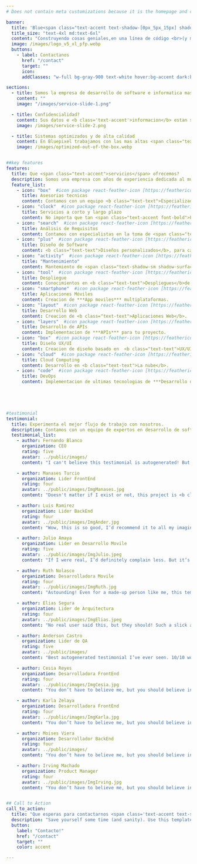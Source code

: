```yaml
---
# Does not contain meta customizations because it is the homepage and config is already set in the config file

banner:
  title: 'Blue<span class="text-accent text-shadow-[0px_5px_15px] shadow-accent/10">pixel</span> Team <span class="text-secondary"> Software Development</span>'
  title_size: "text-4xl md:text-6xl"
  content: "Construyendo cosas geniales,en una línea de código <br>(y muchisimo ☕) a la vez. ¿Tienes preguntas?"  
  image: /images/logo_v5_xl_pfp.webp
  buttons:
    - label: Contactanos
      href: "/contact"
      target: ""
      icon: 
      addClasses: "w-full bg-gray-900 text-white hover:bg-accent dark:border-white/10 dark:border"

sections:
  - title: Somos la empresa de desarrollo de software e informatica mas avanzada.
    content: ""
    image: "/images/service-slide-1.png"

  - title: Confidencialidad?
    content: Sus datos e <b class='text-accent'>informacion</b> estan seguros dentro de nuestra empresa.<br/>Si no estas familiarizado con el<span class="text-accent font-bold"> desarrollo de software</span>, que esperas para contactarnos.
    image: /images/service-slide-2.png

  - title: Sistemas optimizados y de alta calidad
    content: En Bluepixel trabajamos con las mas altas <span class="text-accent font-bold">Tecnologias</span> de la actualidad como, <span class="text-[#38bdf8] font-bold">Tailwind</span> & <span class="text-[#e41c81] font-bold">Angular</span> para ofrecerte lo mejor de lo mejor, de manera <b class='text-accent'>eficaz y rapida</b> Que esperas para comenzar con nosotros<br/> Contactanos!.
    image: /images/optimized-out-of-the-box.webp


##key features
features:
  title: Que <span class="text-accent">servicios</span> ofrecemos?
  description: Somos una empresa con años de experiencia dedicada al mundo de la programacion y desarrollo de sitios web, acontinuacion vera una lista de nuestros servicios.
  feature_list:
    - icon: "box"  #icon package react-feather-icon [https://feathericons.com/]
      title: Asesorias tecnicas
      content: Contamos con un equipo <b class="text-text">Especializado</b> para brindarle asesoria de los que mas necesite.
    - icon: "clock"  #icon package react-feather-icon [https://feathericons.com/]
      title: Servicios a corto y largo plazo
      content: No importa que tan <span class="text-accent font-bold">Pequeño</span> o, <span class="text-[#38bdf8] font-bold">Grande</span> sea su <span class="text-[#e41c81] font-bold">Proyecto</span>
    - icon: "search"  #icon package react-feather-icon [https://feathericons.com/]
      title: Análisis de Requisitos
      content: Contamos con especialistas en la toma de <span class="text-white font-bold">Requerimientos</span>.
    - icon: "plus"  #icon package react-feather-icon [https://feathericons.com/]
      title: Diseño de Software
      content: <b class="text-text">Diseños personalizados</b>, para cada persona/empresa.
    - icon: "activity"  #icon package react-feather-icon [https://feathericons.com/]
      title: "Mantenimiento"
      content: Mantemiento de <span class="text-shadow-sm shadow-surface-contrast">***Paginas Web y sistemas informaticos***</span>.
    - icon: "tool"  #icon package react-feather-icon [https://feathericons.com/]
      title: Despliegue
      content: Conocimientos en <b class="text-text">Despliegues</b>de tu sitio web.
    - icon: "smartphone"  #icon package react-feather-icon [https://feathericons.com/]
      title: Aplicaciones Móviles
      content: Creacion de ***App moviles*** multiplataformas.
    - icon: "layout"  #icon package react-feather-icon [https://feathericons.com/]
      title: Desarrollo Web
      content: Creacion de <b class="text-text">Aplicaciones Web</b>.
    - icon: "layers"  #icon package react-feather-icon [https://feathericons.com/]
      title: Desarrollo de APIs
      content: Implementacion de ***APIs*** para tu proyecto.
    - icon: "box"  #icon package react-feather-icon [https://feathericons.com/]
      title: Diseño UX/UI
      content: Creacion de diseño basado en  <b class="text-text">UX/UI</b>.
    - icon: "cloud"  #icon package react-feather-icon [https://feathericons.com/]
      title: Cloud Computing
      content: Desarrollo en <b class="text-text">La nube</b>.
    - icon: "code"  #icon package react-feather-icon [https://feathericons.com/]
      title: DevOps
      content: Implementacion de ultimas tecnologias de ***Desarrollo de Software***.
    




#testimonial
testimonial:
  title: Experimenta el mejor flujo de trabajo con nosotros.
  description: Contamos con un equipo de expertos en desarrollo de software experimentados y cualificados.
  testimonial_list:
    - author: Fernando Blanco
      organization: CEO
      rating: five
      avatar: ../public/images/
      content: "I can't believe this testimonial is autogenerated! But hey, I’d still give it <b class='text-accent'>five stars</b>!"

    - author: Manases Turcio
      organization: Lider FrontEnd
      rating: four
      avatar: ../public/images/ImgManases.jpg
      content: "Doesn't matter if I exist or not, this project is <b class='text-accent'>truly fantastic</b>. Highly recommend!"

    - author: Luis Ramirez
      organization: Lider BackEnd
      rating: four
      avatar: ../public/images/ImgAnder.jpg
      content: "Wow, this is so good, I’d recommend it to all my imaginary friends."

    - author: Julio Amaya
      organization: Lider en Desarrollo Movile
      rating: five
      avatar: ../public/images/ImgJulio.jpeg
      content: "If I were real, I’d definitely complain less. But it’s still pretty good!"

    - author: Ruth Nolasco
      organization: Desarrolladora Movile
      rating: four
      avatar: ../public/images/ImgRuth.jpg
      content: "Astounding! Even for a made-up person like me, this template <b class='text-accent'>exceeds expectations</b>."

    - author: Elias Segura
      organization: Lider de Arquitectura
      rating: four
      avatar: ../public/images/ImgElias.jpeg
      content: "No real user said this, but they should! Such a slick and modern experience."

    - author: Anderson Castro
      organization: Lider de QA
      rating: five
      avatar: ../public/images/
      content: "Best autogenerated testimonial I’ve ever seen. 10/10 would fake it again."

    - author: Cesia Reyes
      organization: Desarrolladora FrontEnd
      rating: four
      avatar: ../public/images/ImgCesia.jpg
      content: "You don’t have to believe me, but you should believe in this product!"

    - author: Karla Zelaya
      organization: Desarrolladora FrontEnd
      rating: four
      avatar: ../public/images/ImgKarla.jpg
      content: "You don’t have to believe me, but you should believe in this product!"

    - author: Moises Viera
      organization: Desarrollador BackEnd
      rating: four
      avatar: ../public/images/
      content: "You don’t have to believe me, but you should believe in this product!"

    - author: Irving Machado
      organization: Product Manager
      rating: four
      avatar: ../public/images/ImgIrving.jpg
      content: "You don’t have to believe me, but you should believe in this product!"


## Call to Action
call_to_action:
  title: "Que esperas para contactarnos <span class='text-accent text-shadow-[0px_5px_15px]' >Blue</span><span class='text-[#38bdf8] text-shadow-[0px_5px_15px]'>pixel</span>."
  description: "Save yourself some time (and sanity). Use this template and act like you planned everything from scratch. We won't tell. **Just be sure to leave a star, please.**"
  button: 
    label: "Contacto!"
    href: "/contact"
    target: ""
    color: accent

---
```

